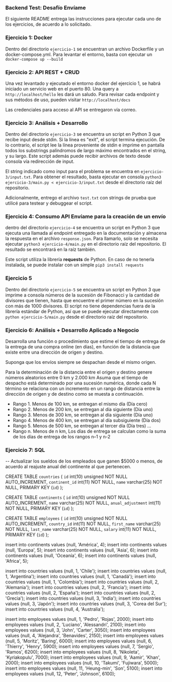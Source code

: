 ### Backend Test: Desafío Envíame

El siguiente README entrega las instrucciones para ejecutar cada uno de los ejercicios, de acuerdo a lo solicitado.


### Ejercicio 1: Docker

Dentro del directorio `ejercicio-1` se encuentran un archivo Dockerfile y un docker-compose.yml. Para levantar el entorno, basta con ejecutar un `docker-compose up --build`

### Ejercicio 2: API REST + CRUD

Una vez levantado y ejecutado el entorno docker del ejercicio 1, se habrá iniciado un servicio web en el puerto 80. Una query a `http://localhost/hello` les dará un saludo.
Para revisar cada endpoint y sus métodos de uso, pueden visitar `http://localhost/docs`

Las credenciales para acceso al API se entregaron vía correo.
### Ejercicio 3: Análisis + Desarrollo 

Dentro del directorio `ejercicio-3` se encuentra un script en Python 3 que recibe input desde stdin. Si la línea es "exit", el script termina ejecución. De lo contrario, el script lee la línea proveniente de stdin e imprime en pantalla todos los substrings palíndromos de largo máximo encontrados en el string, y su largo. Este script además puede recibir archivos de texto desde consola vía redirección de input.

El string indicado como input para el problema se encuentra en `ejercicio-3/input.txt`. Para obtener el resultado, basta ejecutar en consola `python3 ejercicio-3/main.py < ejercicio-3/input.txt` desde el directorio raíz del repositorio.

Adicionalmente, entrego el archivo `test.txt` con strings de prueba que utilicé para testear y debuggear el script.

### Ejercicio 4: Consumo API Envíame para la creación de un envío
dentro del directorio `ejercicio-4` se encuentra un script en Python 3 que ejecuta una llamada al endpoint entregado en la documentación y almacena la respuesta en el archivo `response.json`. Para llamarlo, solo se necesita ejecutar `python3 ejercicio-4/main.py` en el directorio raíz del repositorio. El resultado se encontrará en la raíz también.

Este script utiliza la librería **requests** de Python. En caso de no tenerla instalada, se puede instalar con un simple `pip3 install requests`

### Ejercicio 5

Dentro del directorio `ejercicio-5` se encuentra un script en Python 3 que imprime a consola números de la sucesión de Fibonacci y la cantidad de divisores que tienen, hasta que encuentre el primer número en la sucesión con más de 1000 divisores. El script no tiene dependencias fuera de la librería estándar de Python, así que se puede ejecutar directamente con `python ejercicio-5/main.py` desde el directorio raíz del repositorio.


### Ejercicio 6: Análisis + Desarrollo Aplicado a Negocio
Desarrolla una función o procedimiento que estime el tiempo de entrega de la entrega de una compra online (en días), en función de la distancia que existe entre una dirección de origen y destino.

Suponga que los envíos siempre se despachan desde el mismo origen.

Para la determinación de la distancia entre el origen y destino genere números aleatorios entre 0 km y 2.000 km
Asuma que el tiempo de despacho está determinado por una sucesión numérica, donde cada N término se relaciona con un incremento en un rango de distancia entre la dirección de origen y de destino como se muesta a continuación.

* Rango 1. Menos de 100 km, se entregan el mismo día (Día cero) 
* Rango 2. Menos de 200 km, se entregan al día siguiente (Día uno)
* Rango 3. Menos de 300 km, se entregan al día siguiente (Día uno)
* Rango 4. Menos de 400 km, se entregan al día subsiguiente (Día dos)
* Rango 5. Menos de 500 km, se entregan al tercer día (Día tres)
...
* Rango n. Menos de n km, Los días de entrega se calculan como la suma de los días de entrega de los rangos n–1 y n-2

### Ejercicio 7: SQL
-- Actualizar los sueldos de los empleados que ganen $5000 o menos, de acuerdo al reajuste anual del continente al que pertenecen.

CREATE TABLE `countries` (
  `id` int(10) unsigned NOT NULL AUTO_INCREMENT,
  `continent_id` int(11) NOT NULL,
  `name` varchar(25) NOT NULL,
  PRIMARY KEY (`id`)
);

CREATE TABLE `continents` (
  `id` int(10) unsigned NOT NULL AUTO_INCREMENT,
  `name` varchar(25) NOT NULL,
  `anual_adjustment` int(11) NOT NULL,
  PRIMARY KEY (`id`)
);

CREATE TABLE `employees` (
  `id` int(10) unsigned NOT NULL AUTO_INCREMENT,
  `country_id` int(11) NOT NULL,
  `first_name` varchar(25) NOT NULL,
  `last_name` varchar(25) NOT NULL,
  `salary` int(11) NOT NULL,
  PRIMARY KEY (`id`)
);

insert into continents values (null, 'América', 4);
insert into continents values (null, 'Europa', 5);
insert into continents values (null, 'Asia', 6);
insert into continents values (null, 'Oceanía', 6);
insert into continents values (null, 'Africa', 5);

insert into countries values (null, 1, 'Chile');
insert into countries values (null, 1, 'Argentina');
insert into countries values (null, 1, 'Canadá');
insert into countries values (null, 1, 'Colombia');
insert into countries values (null, 2, 'Alemania');
insert into countries values (null, 2, 'Francia');
insert into countries values (null, 2, 'España');
insert into countries values (null, 2, 'Grecia');
insert into countries values (null, 3, 'India');
insert into countries values (null, 3, 'Japón');
insert into countries values (null, 3, 'Corea del Sur');
insert into countries values (null, 4, 'Australia');

insert into employees values (null, 1, 'Pedro', 'Rojas', 2000);
insert into employees values (null, 2, 'Luciano', 'Alessandri', 2100);
insert into employees values (null, 3, 'John', 'Carter', 3050);
insert into employees values (null, 4, 'Alejandra', 'Benavides', 2150);
insert into employees values (null, 5, 'Moritz', 'Baring', 6000);
insert into employees values (null, 6, 'Thierry', 'Henry', 5900);
insert into employees values (null, 7, 'Sergio', 'Ramos', 6200);
insert into employees values (null, 8, 'Nikoleta', 'Kyriakopulu', 7000);
insert into employees values (null, 9, 'Aamir', 'Khan', 2000);
insert into employees values (null, 10, 'Takumi', 'Fujiwara', 5000);
insert into employees values (null, 11, 'Heung-min', 'Son', 5100);
insert into employees values (null, 12, 'Peter', 'Johnson', 6100);

